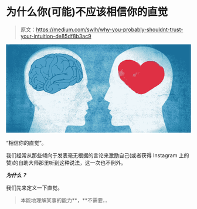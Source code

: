 # 为什么你(可能)不应该相信你的直觉

> 原文：<https://medium.com/swlh/why-you-probably-shouldnt-trust-your-intuition-de85df8b3ac9>

![](img/a33381cd86ff9e36ebc26538607fdea8.png)

“相信你的直觉”。

我们经常从那些倾向于发表毫无根据的言论来激励自己(或者获得 Instagram 上的赞)的自助大师那里听到这种说法，这一次也不例外。

***为什么？***

我们先来定义一下直觉。

> 本能地理解某事的能力**，**不需要…
